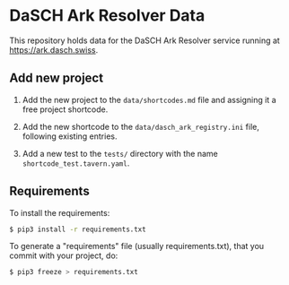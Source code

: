 # DaSCH Ark Resolver Data

This repository holds data for the DaSCH Ark Resolver service running
at https://ark.dasch.swiss.

## Add new project

1. Add the new project to the `data/shortcodes.md` file and
   assigning it a free project shortcode.

2. Add the new shortcode to the `data/dasch_ark_registry.ini` file, following
   existing entries.

3. Add a new test to the `tests/` directory with the name `shortcode_test.tavern.yaml`.

## Requirements

To install the requirements:

```bash
$ pip3 install -r requirements.txt
```


To generate a "requirements" file (usually requirements.txt), that you commit with your project, do:

```bash
$ pip3 freeze > requirements.txt
```
